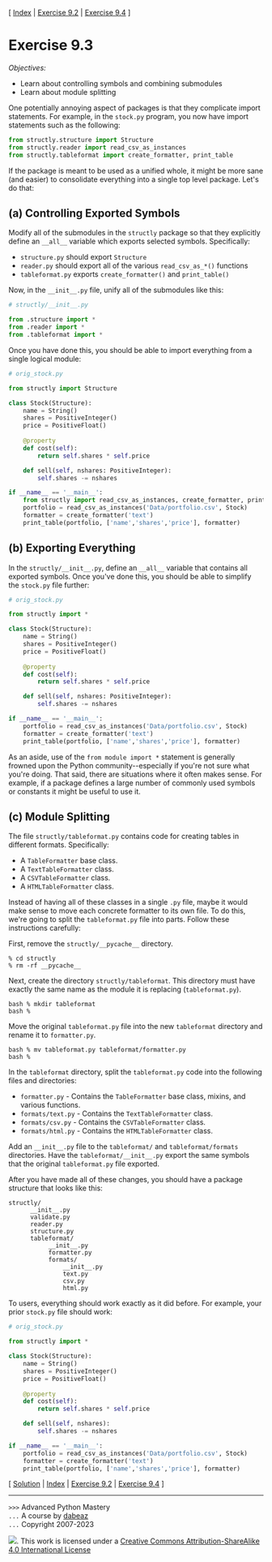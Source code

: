 \[ [Index](index.md) | [Exercise 9.2](ex9_2.md) | [Exercise 9.4](ex9_4.md) \]

# Exercise 9.3

*Objectives:*

- Learn about controlling symbols and combining submodules
- Learn about module splitting

One potentially annoying aspect of packages is that they complicate
import statements. For example, in the `stock.py` program, you now
have import statements such as the following:

```python
from structly.structure import Structure
from structly.reader import read_csv_as_instances
from structly.tableformat import create_formatter, print_table
```

If the package is meant to be used as a unified whole, it might be
more sane (and easier) to consolidate everything into a single top
level package. Let's do that:

## (a) Controlling Exported Symbols

Modify all of the submodules in the `structly` package so that they explicitly
define an `__all__` variable which exports selected symbols. Specifically:

- `structure.py` should export `Structure`
- `reader.py` should export all of the various `read_csv_as_*()` functions
- `tableformat.py` exports `create_formatter()` and `print_table()`

Now, in the `__init__.py` file, unify all of the submodules like this:

```python
# structly/__init__.py

from .structure import *
from .reader import *
from .tableformat import *
```

Once you have done this, you should be able to import everything from
a single logical module:

```python
# orig_stock.py

from structly import Structure

class Stock(Structure):
    name = String()
    shares = PositiveInteger()
    price = PositiveFloat()
    
    @property
    def cost(self):
        return self.shares * self.price

    def sell(self, nshares: PositiveInteger):
        self.shares -= nshares

if __name__ == '__main__':
    from structly import read_csv_as_instances, create_formatter, print_table
    portfolio = read_csv_as_instances('Data/portfolio.csv', Stock)
    formatter = create_formatter('text')
    print_table(portfolio, ['name','shares','price'], formatter)
```

## (b) Exporting Everything

In the `structly/__init__.py`, define an `__all__` variable that contains all
exported symbols. Once you've done this, you should be able to simplify the
`stock.py` file further:

```python
# orig_stock.py

from structly import *

class Stock(Structure):
    name = String()
    shares = PositiveInteger()
    price = PositiveFloat()
    
    @property
    def cost(self):
        return self.shares * self.price

    def sell(self, nshares: PositiveInteger):
        self.shares -= nshares

if __name__ == '__main__':
    portfolio = read_csv_as_instances('Data/portfolio.csv', Stock)
    formatter = create_formatter('text')
    print_table(portfolio, ['name','shares','price'], formatter)
```

As an aside, use of the `from module import *` statement is generally frowned upon
the Python community--especially if you're not sure what you're doing. That said,
there are situations where it often makes sense. For example, if a package defines
a large number of commonly used symbols or constants it might be useful to use it.

## (c) Module Splitting

The file `structly/tableformat.py` contains code for creating tables in different
formats. Specifically:

- A `TableFormatter` base class.
- A `TextTableFormatter` class.
- A `CSVTableFormatter` class.
- A `HTMLTableFormatter` class.

Instead of having all of these classes in a single `.py`
file, maybe it would make sense to move each concrete formatter to
its own file. To do this, we're going to split the `tableformat.py`
file into parts. Follow these instructions carefully:

First, remove the `structly/__pycache__` directory.

```
% cd structly
% rm -rf __pycache__
```

Next, create the directory `structly/tableformat`. This directory
must have exactly the same name as the module it is replacing
(`tableformat.py`).

```
bash % mkdir tableformat
bash %
```

Move the original `tableformat.py` file into the new
`tableformat` directory and rename it to `formatter.py`.

```
bash % mv tableformat.py tableformat/formatter.py
bash %
```

In the `tableformat` directory, split the
`tableformat.py` code into the following files and directories:

- `formatter.py` - Contains the `TableFormatter` base class, mixins, and various functions.
- `formats/text.py` - Contains the `TextTableFormatter` class.
- `formats/csv.py` - Contains the `CSVTableFormatter` class.
- `formats/html.py` - Contains the `HTMLTableFormatter` class.

Add an `__init__.py` file to the `tableformat/` and `tableformat/formats`
directories. Have the `tableformat/__init__.py` export the same
symbols that the original `tableformat.py` file exported.

After you have made all of these changes, you should have a package
structure that looks like this:

```
structly/
      __init__.py
      validate.py
      reader.py
      structure.py
      tableformat/
           __init__.py
           formatter.py
           formats/
               __init__.py
               text.py
               csv.py
               html.py
```

To users, everything should work exactly as it did before. For example, your
prior `stock.py` file should work:

```python
# orig_stock.py

from structly import *

class Stock(Structure):
    name = String()
    shares = PositiveInteger()
    price = PositiveFloat()
    
    @property
    def cost(self):
        return self.shares * self.price

    def sell(self, nshares):
        self.shares -= nshares

if __name__ == '__main__':
    portfolio = read_csv_as_instances('Data/portfolio.csv', Stock)
    formatter = create_formatter('text')
    print_table(portfolio, ['name','shares','price'], formatter)
```

\[ [Solution](soln9_3.md) | [Index](index.md) | [Exercise 9.2](ex9_2.md) | [Exercise 9.4](ex9_4.md) \]

----
`>>>` Advanced Python Mastery  
`...` A course by [dabeaz](https://www.dabeaz.com)  
`...` Copyright 2007-2023

![](https://i.creativecommons.org/l/by-sa/4.0/88x31.png). This work is licensed under
a [Creative Commons Attribution-ShareAlike 4.0 International License](http://creativecommons.org/licenses/by-sa/4.0/)
